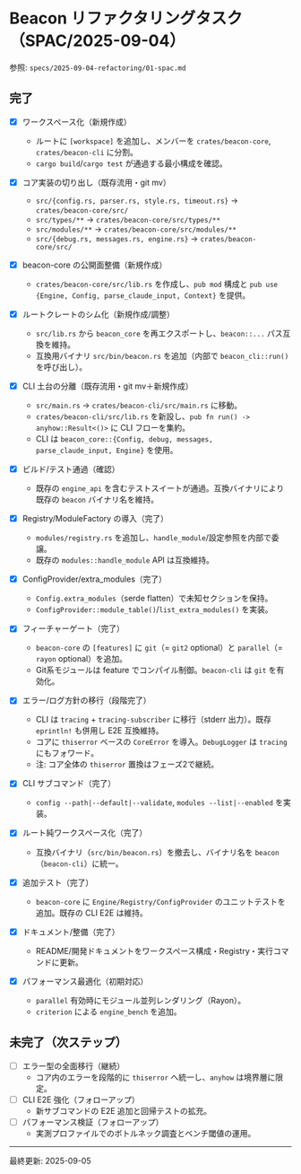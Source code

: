 # Beacon リファクタリングタスク（SPAC/2025-09-04）

参照: `specs/2025-09-04-refactoring/01-spac.md`

## 完了
- [x] ワークスペース化（新規作成）
  - ルートに `[workspace]` を追加し、メンバーを `crates/beacon-core`, `crates/beacon-cli` に分割。
  - `cargo build`/`cargo test` が通過する最小構成を確認。
- [x] コア実装の切り出し（既存流用・git mv）
  - `src/{config.rs, parser.rs, style.rs, timeout.rs}` → `crates/beacon-core/src/`
  - `src/types/**` → `crates/beacon-core/src/types/**`
  - `src/modules/**` → `crates/beacon-core/src/modules/**`
  - `src/{debug.rs, messages.rs, engine.rs}` → `crates/beacon-core/src/`
- [x] beacon-core の公開面整備（新規作成）
  - `crates/beacon-core/src/lib.rs` を作成し、`pub mod` 構成と `pub use {Engine, Config, parse_claude_input, Context}` を提供。
- [x] ルートクレートのシム化（新規作成/調整）
  - `src/lib.rs` から `beacon_core` を再エクスポートし、`beacon::...` パス互換を維持。
  - 互換用バイナリ `src/bin/beacon.rs` を追加（内部で `beacon_cli::run()` を呼び出し）。
- [x] CLI 土台の分離（既存流用・git mv＋新規作成）
  - `src/main.rs` → `crates/beacon-cli/src/main.rs` に移動。
  - `crates/beacon-cli/src/lib.rs` を新設し、`pub fn run() -> anyhow::Result<()>` に CLI フローを集約。
  - CLI は `beacon_core::{Config, debug, messages, parse_claude_input, Engine}` を使用。
- [x] ビルド/テスト通過（確認）
  - 既存の `engine_api` を含むテストスイートが通過。互換バイナリにより既存の `beacon` バイナリ名を維持。

- [x] Registry/ModuleFactory の導入（完了）
  - `modules/registry.rs` を追加し、`handle_module`/設定参照を内部で委譲。
  - 既存の `modules::handle_module` API は互換維持。
- [x] ConfigProvider/extra_modules（完了）
  - `Config.extra_modules`（serde flatten）で未知セクションを保持。
  - `ConfigProvider::module_table()`/`list_extra_modules()` を実装。
- [x] フィーチャーゲート（完了）
  - `beacon-core` の `[features]` に `git`（= `git2` optional）と `parallel`（= `rayon` optional）を追加。
  - Git系モジュールは feature でコンパイル制御。`beacon-cli` は `git` を有効化。
- [x] エラー/ログ方針の移行（段階完了）
  - CLI は `tracing` + `tracing-subscriber` に移行（stderr 出力）。既存 `eprintln!` も併用し E2E 互換維持。
  - コアに `thiserror` ベースの `CoreError` を導入。`DebugLogger` は `tracing` にもフォワード。
  - 注: コア全体の `thiserror` 置換はフェーズ2で継続。
- [x] CLI サブコマンド（完了）
  - `config --path|--default|--validate`, `modules --list|--enabled` を実装。
- [x] ルート純ワークスペース化（完了）
  - 互換バイナリ（`src/bin/beacon.rs`）を撤去し、バイナリ名を `beacon`（`beacon-cli`）に統一。
- [x] 追加テスト（完了）
  - `beacon-core` に `Engine/Registry/ConfigProvider` のユニットテストを追加。既存の CLI E2E は維持。
- [x] ドキュメント/整備（完了）
  - README/開発ドキュメントをワークスペース構成・Registry・実行コマンドに更新。
- [x] パフォーマンス最適化（初期対応）
  - `parallel` 有効時にモジュール並列レンダリング（Rayon）。
  - `criterion` による `engine_bench` を追加。

## 未完了（次ステップ）
- [ ] エラー型の全面移行（継続）
  - コア内のエラーを段階的に `thiserror` へ統一し、`anyhow` は境界層に限定。
- [ ] CLI E2E 強化（フォローアップ）
  - 新サブコマンドの E2E 追加と回帰テストの拡充。
- [ ] パフォーマンス検証（フォローアップ）
  - 実測プロファイルでのボトルネック調査とベンチ閾値の運用。

---
最終更新: 2025-09-05
